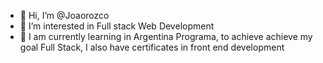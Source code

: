 - 👋 Hi, I’m @Joaorozco
- 👀 I’m interested in Full stack Web Development
- 🌱 I am currently learning in Argentina Programa, to achieve achieve my goal Full Stack, I also have certificates in front end development
<!---
Joaorozco/Joaorozco is a ✨ special ✨ repository because its `README.md` (this file) appears on your GitHub profile.
You can click the Preview link to take a look at your changes.
--->
